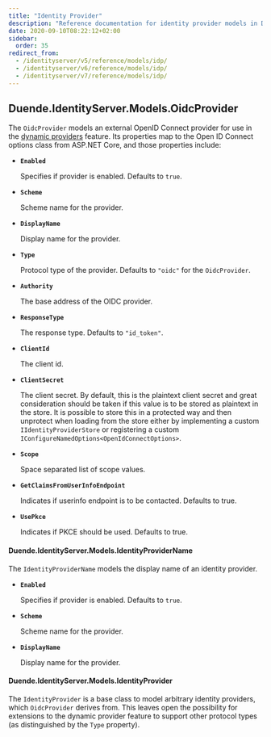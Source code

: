 ```yaml
---
title: "Identity Provider"
description: "Reference documentation for identity provider models in Duende IdentityServer, including OidcProvider for external OpenID Connect providers, IdentityProviderName, and the base IdentityProvider class."
date: 2020-09-10T08:22:12+02:00
sidebar:
  order: 35
redirect_from:
  - /identityserver/v5/reference/models/idp/
  - /identityserver/v6/reference/models/idp/
  - /identityserver/v7/reference/models/idp/
---
```


## Duende.IdentityServer.Models.OidcProvider

The `OidcProvider` models an external OpenID Connect provider for use in
the [dynamic providers](/identityserver/ui/login/dynamicproviders) feature.
Its properties map to the Open ID Connect options class from ASP.NET Core, and those properties include:

* **`Enabled`**

  Specifies if provider is enabled. Defaults to `true`.

* **`Scheme`**

  Scheme name for the provider.

* **`DisplayName`**

  Display name for the provider.

* **`Type`**

  Protocol type of the provider. Defaults to `"oidc"` for the `OidcProvider`.

* **`Authority`**

  The base address of the OIDC provider.

* **`ResponseType`**

  The response type. Defaults to `"id_token"`.

* **`ClientId`**

  The client id.

* **`ClientSecret`**

  The client secret. By default, this is the plaintext client secret and great consideration should be taken if this
  value is to be stored as plaintext in the store. It is possible to store this in a protected way and then unprotect
  when loading from the store either by implementing a custom `IIdentityProviderStore` or registering a custom
  `IConfigureNamedOptions<OpenIdConnectOptions>`.

* **`Scope`**

  Space separated list of scope values.

* **`GetClaimsFromUserInfoEndpoint`**

  Indicates if userinfo endpoint is to be contacted. Defaults to true.

* **`UsePkce`**

  Indicates if PKCE should be used. Defaults to true.

#### Duende.IdentityServer.Models.IdentityProviderName

The `IdentityProviderName` models the display name of an identity provider.

* **`Enabled`**

  Specifies if provider is enabled. Defaults to `true`.

* **`Scheme`**

  Scheme name for the provider.

* **`DisplayName`**

  Display name for the provider.

#### Duende.IdentityServer.Models.IdentityProvider

The `IdentityProvider` is a base class to model arbitrary identity providers, which `OidcProvider` derives from.
This leaves open the possibility for extensions to the dynamic provider feature to support other protocol types (as
distinguished by the `Type` property).
